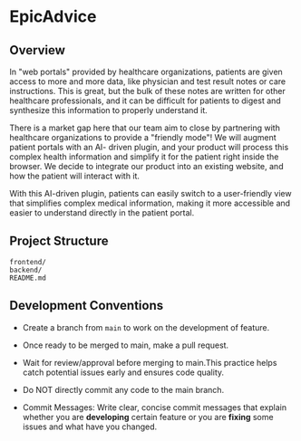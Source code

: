 # EpicAdvice

## Overview

In "web portals" provided by healthcare organizations, patients are given access to more and more data, like physician and test result notes or care instructions. This is great, but the bulk of these notes are written for other healthcare professionals, and it can be difficult for patients to digest and synthesize this information to properly understand it.

There is a market gap here that our team aim to close by partnering with healthcare organizations to provide a "friendly mode"! We will augment patient portals with an AI- driven plugin, and your product will process this complex health information and simplify it for the patient right inside the browser. We decide to integrate our product into an existing website, and how the patient will interact with it.


With this AI-driven plugin, patients can easily switch to a user-friendly view that simplifies complex medical information, making it more accessible and easier to understand directly in the patient portal.

## Project Structure
```
frontend/
backend/
README.md   

```

## Development Conventions
- Create a branch from `main` to work on the development of feature.
- Once ready to be merged to main, make a pull request.
- Wait for review/approval before merging to main.This practice helps catch potential issues early and ensures code quality.

- Do NOT directly commit any code to the main branch.

- Commit Messages: Write clear, concise commit messages that explain whether you are **developing** certain feature or you are **fixing** some issues and what have you changed. 


